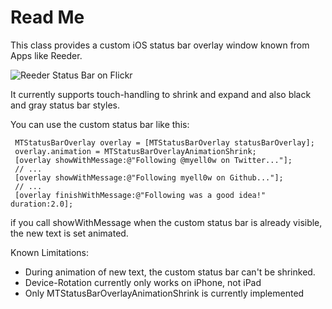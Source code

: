 Read Me
=====================

This class provides a custom iOS status bar overlay window known from Apps like Reeder.

![Reeder Status Bar on Flickr](http://farm5.static.flickr.com/4074/4754736484_8fc1ef9639_o.png "Reeder Status Bar on Flickr")

It currently supports touch-handling to shrink and expand and also black and gray status bar styles.

You can use the custom status bar like this:

     MTStatusBarOverlay overlay = [MTStatusBarOverlay statusBarOverlay];   
	 overlay.animation = MTStatusBarOverlayAnimationShrink;
     [overlay showWithMessage:@"Following @myell0w on Twitter..."]; 
 	 // ...
     [overlay showWithMessage:@"Following myell0w on Github..."];  
   	 // ...
     [overlay finishWithMessage:@"Following was a good idea!" duration:2.0];

if you call showWithMessage when the custom status bar is already visible, the new text is set animated. 

Known Limitations: 

* During animation of new text, the custom status bar can't be shrinked.
* Device-Rotation currently only works on iPhone, not iPad
* Only MTStatusBarOverlayAnimationShrink is currently implemented